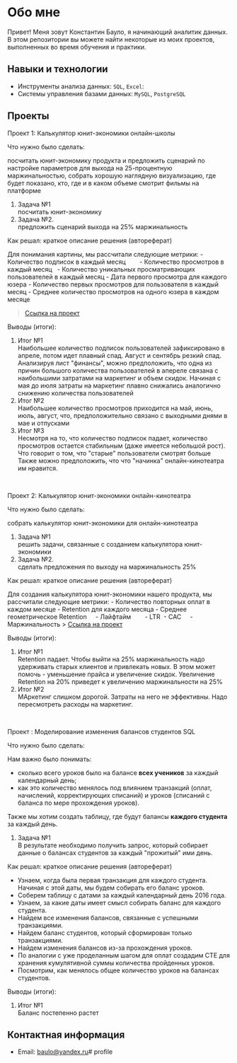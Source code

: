# Обо мне

Привет! Меня зовут Константин Бауло, я начинающий аналитик данных.  В этом репозитории вы можете найти некоторые из моих проектов, выполненных во время обучения и практики.

## Навыки и технологии
- Инструменты анализа данных: ``SQL``, ``Excel``: 
- Системы управления базами данных: ``MySQL``, ``PostgreSQL``


## Проекты
<p> Проект 1: Калькулятор юнит-экономики онлайн-школы</p>
<p>Что нужно было сделать:<p>посчитать юнит-экономику продукта и предложить сценарий по настройке параметров для выхода на 25-процентную маржинальностью, собрать хорошую наглядную визуализацию, где будет показано, кто, где и в каком объеме смотрит фильмы на  платформе
<ol>
  <li>Задача №1</li> посчитать юнит-экономику
  <li>Задача №2.</li> предложить сценарий выхода на 25% маржинальность
</ol>

<p>Как решал: краткое описание решения (автореферат)<p>
Для понимания картины, мы рассчитали  следующие метрики:
- Количество подписок в каждый месяц       
- Количество просмотров в каждый месяц  
- Количество уникальных просматривающих пользователей в каждый месяц
- Дата первого просмотра для каждого юзера
- Количество первых просмотров для пользователя в каждый месяц
- Среднее количество просмотров на одного юзера в каждом месяце

> <a href="https://disk.yandex.ru/i/v9Kf2xb4M0zqxw">Ссылка на проект</a>
 

<p>Выводы (итоги):<p>
<ol>
  <li>Итог №1</li> Наибольшее количество подписок пользователей зафиксировано в апреле, потом идет плавный спад. Август и сентябрь резкий спад. Анализируя лист "финансы", можно предположить, что одна из причин большого количества пользователей в апереле связана с наибольшими затратами на маркетинг и объем скидок. Начиная с мая  до июля затраты на маркетинг плавно снижались аналогично снижению количества пользователей
  <li>Итог №2</li> Наибольшее количество просмотров приходится на май, июнь, июль, август, что, предположительно связано с выходными днями в мае и отпусками
  <li>Итог №3</li> Несмотря на то, что количество подписок падает, количество просмотров остается стабильным (даже имеется небольшой рост). Что говорит о том, что "старые" пользователи смотрят больше Также можно предположить, что  что "начинка" онлайн-кинотеатра им нравится.

</ol>
<br> 

<p> Проект 2: Калькулятор юнит-экономики онлайн-кинотеатра</p>
<p>Что нужно было сделать:<p>собрать калькулятор юнит-экономики для онлайн-кинотеатра
<ol>
  <li>Задача №1</li> решить задачи, связанные с созданием калькулятора юнит-экономики
  <li>Задача №2.</li> сделать предложения по выходу на маржинальность 25%
</ol>

<p>Как решал: краткое описание решения (автореферат)<p>
Для создания калькулятора юнит-экономики нашего продукта, мы рассчитали следующие метрики:
- Количество повторных оплат в каждом месяце
- Retention для каждого месяца
- Среднее геометрическое Retention    
- Лайфтайм       
- LTR 
- CAC    
- Маржинальность
> <a href="https://disk.yandex.ru/i/v9Kf2xb4M0zqxw">Ссылка на проект</a>
 
<p>Выводы (итоги):<p>
<ol>
  <li>Итог №1</li> Retention падает. Чтобы выйти на 25% маржинальность надо удерживать старых клиентов и привлекать новых. В этом может помочь - уменьшение прайса и увеличение скидок. Увеличение Retention на 20% приведет к увеличению маржинальности на 25% 
  <li>Итог №2</li> МАркетинг слишком дорогой. Затраты на него не эффективны. Надо пересмотреть расходы на маркетинг.
</ol>
<br> 


<p>Проект : Моделирование изменения балансов студентов SQL</p> 
<p>Что нужно было сделать:<p> Нам важно было понимать: 
  
- сколько всего уроков было на балансе **всех учеников** за каждый календарный день;
- как это количество менялось под влиянием транзакций (оплат, начислений, корректирующих списаний) и уроков (списаний с баланса по мере прохождения уроков).

Также мы хотим создать таблицу, где будут балансы **каждого студента** за каждый день.
<ol>
  <li>Задача №1</li>В результате необходимо получить  запрос, который собирает данные о балансах студентов за каждый "прожитый" ими день.
  
</ol>

<p>Как решал: краткое описание решения (автореферат)<p>
  
- Узнаем, когда была первая транзакция для каждого студента. Начиная с этой даты, мы будем собирать его баланс уроков. 
- Соберем таблицу с датами за каждый календарный день 2016 года. 
- Узнаем, за какие даты имеет смысл собирать баланс для каждого студента. 
- Найдем все изменения балансов, связанные с успешными транзакциями. 
- Найдем баланс студентов, который сформирован только транзакциями.  
- Найдем изменения балансов из-за прохождения уроков. 
- По аналогии с уже проделанным шагом для оплат создадим CTE для хранения кумулятивной суммы количества пройденных уроков. 
- Посмотрим, как менялось общее количество уроков на балансах студентов.

 <p>Выводы (итоги):<p>
<ol>
  <li>Итог №1</li>Баланс постепенно растет
 
</ol>

## Контактная информация
- Email: baulo@yandex.ru# profile
